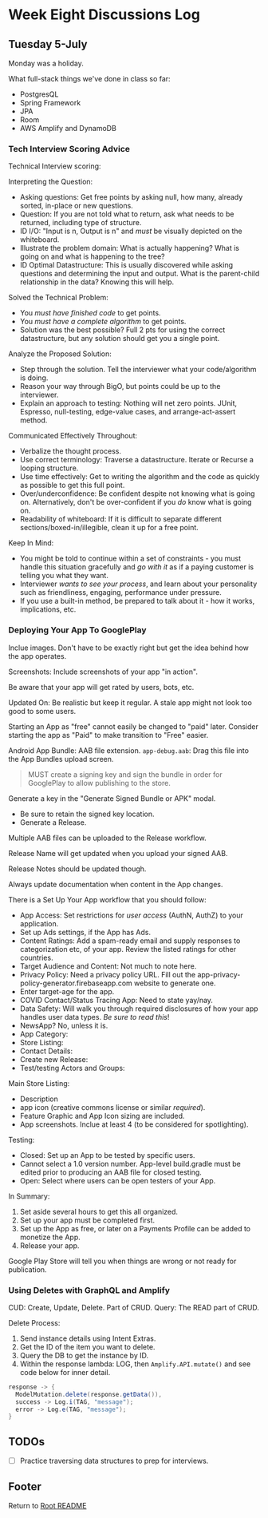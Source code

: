 # Week Eight Discussions Log

## Tuesday 5-July

Monday was a holiday.

What full-stack things we've done in class so far:

- PostgresQL
- Spring Framework
- JPA
- Room
- AWS Amplify and DynamoDB

### Tech Interview Scoring Advice

Technical Interview scoring:

Interpreting the Question:

- Asking questions: Get free points by asking null, how many, already sorted, in-place or new questions.
- Question: If you are not told what to return, ask what needs to be returned, including type of structure.
- ID I/O: "Input is n, Output is n" and *must* be visually depicted on the whiteboard.
- Illustrate the problem domain: What is actually happening? What is going on and what is happening to the tree?
- ID Optimal Datastructure: This is usually discovered while asking questions and determining the input and output. What is the parent-child relationship in the data? Knowing this will help.

Solved the Technical Problem:

- You *must have finished code* to get points.
- You *must have a complete algorithm* to get points.
- Solution was the best possible? Full 2 pts for using the correct datastructure, but any solution should get you a single point.

Analyze the Proposed Solution:

- Step through the solution. Tell the interviewer what your code/algorithm is doing.
- Reason your way through BigO, but points could be up to the interviewer.
- Explain an approach to testing: Nothing will net zero points. JUnit, Espresso, null-testing, edge-value cases, and arrange-act-assert method.

Communicated Effectively Throughout:

- Verbalize the thought process.
- Use correct terminology: Traverse a datastructure. Iterate or Recurse a looping structure.
- Use time effectively: Get to writing the algorithm and the code as quickly as possible to get this full point.
- Over/underconfidence: Be confident despite not knowing what is going on. Alternatively, don't be over-confident if you *do* know what is going on.
- Readability of whiteboard: If it is difficult to separate different sections/boxed-in/illegible, clean it up for a free point.

Keep In Mind:

- You might be told to continue within a set of constraints - you must handle this situation gracefully and *go with it* as if a paying customer is telling you what they want.
- Interviewer *wants to see your process*, and learn about your personality such as friendliness, engaging, performance under pressure.
- If you use a built-in method, be prepared to talk about it - how it works, implications, etc.

### Deploying Your App To GooglePlay

Inclue images. Don't have to be exactly right but get the idea behind how the app operates.

Screenshots: Include screenshots of your app "in action".

Be aware that your app will get rated by users, bots, etc.

Updated On: Be realistic but keep it regular. A stale app might not look too good to some users.

Starting an App as "free" cannot easily be changed to "paid" later. Consider starting the app as "Paid" to make transition to "Free" easier.

Android App Bundle: AAB file extension. `app-debug.aab`: Drag this file into the App Bundles upload screen.

> MUST create a signing key and sign the bundle in order for GooglePlay to allow publishing to the store.

Generate a key in the "Generate Signed Bundle or APK" modal.

- Be sure to retain the signed key location.
- Generate a Release.

Multiple AAB files can be uploaded to the Release workflow.

Release Name will get updated when you upload your signed AAB.

Release Notes should be updated though.

Always update documentation when content in the App changes.

There is a Set Up Your App workflow that you should follow:

- App Access: Set restrictions for *user access* (AuthN, AuthZ) to your application.
- Set up Ads settings, if the App has Ads.
- Content Ratings: Add a spam-ready email and supply responses to categorization etc, of your app. Review the listed ratings for other countries.
- Target Audience and Content: Not much to note here.
- Privacy Policy: Need a privacy policy URL. Fill out the app-privacy-policy-generator.firebaseapp.com website to generate one.
- Enter target-age for the app.
- COVID Contact/Status Tracing App: Need to state yay/nay.
- Data Safety: Will walk you through required disclosures of how your app handles user data types. *Be sure to read this*!
- NewsApp? No, unless it is.
- App Category:
- Store Listing:
- Contact Details:
- Create new Release:
- Test/testing Actors and Groups:

Main Store Listing:

- Description
- app icon (creative commons license or similar *required*).
- Feature Graphic and App Icon sizing are included.
- App screenshots. Inclue at least 4 (to be considered for spotlighting).

Testing:

- Closed: Set up an App to be tested by specific users.
- Cannot select a 1.0 version number. App-level build.gradle must be edited prior to producing an AAB file for closed testing.
- Open: Select where users can be open testers of your App.

In Summary:

1. Set aside several hours to get this all organized.
1. Set up your app must be completed first.
1. Set up the App as free, or later on a Payments Profile can be added to monetize the App.
1. Release your app.

Google Play Store will tell you when things are wrong or not ready for publication.

### Using Deletes with GraphQL and Amplify

CUD: Create, Update, Delete. Part of CRUD.
Query: The READ part of CRUD.

Delete Process:

1. Send instance details using Intent Extras.
1. Get the ID of the item you want to delete.
1. Query the DB to get the instance by ID.
1. Within the response lambda: LOG, then `Amplify.API.mutate()` and see code below for inner detail.

```java
response -> {
  ModelMutation.delete(response.getData()),
  success -> Log.i(TAG, "message");
  error -> Log.e(TAG, "message");
}
```


## TODOs

- [ ] Practice traversing data structures to prep for interviews.

## Footer

Return to [Root README](../README.html)
